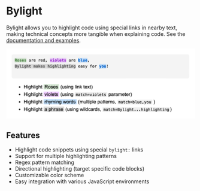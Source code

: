# Bylight

Bylight allows you to highlight code using special links in nearby text, making technical concepts more tangible when explaining code. See the [documentation and examples](https://mhuebert.github.io/bylight/).

![Example of Bylight in action](example.png)

## Features

- Highlight code snippets using special `bylight:` links
- Support for multiple highlighting patterns
- Regex pattern matching
- Directional highlighting (target specific code blocks)
- Customizable color scheme
- Easy integration with various JavaScript environments